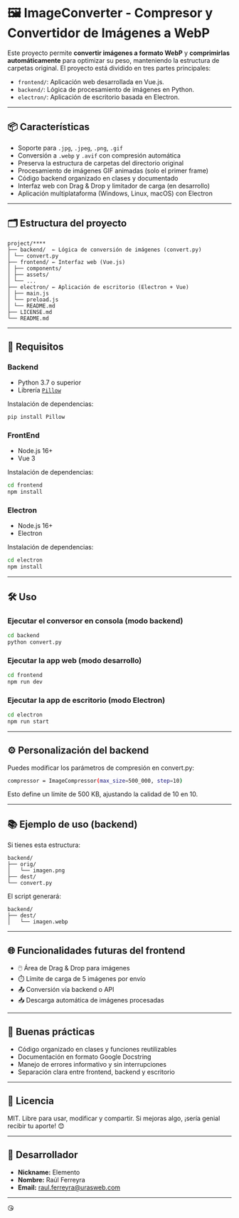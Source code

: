 # 🖼️ ImageConverter - Compresor y Convertidor de Imágenes a WebP

Este proyecto permite **convertir imágenes a formato WebP** y **comprimirlas automáticamente** para optimizar su peso, manteniendo la estructura de carpetas original. El proyecto está dividido en tres partes principales:

- `frontend/`: Aplicación web desarrollada en Vue.js.
- `backend/`: Lógica de procesamiento de imágenes en Python.
- `electron/`: Aplicación de escritorio basada en Electron.

---

## 📦 Características

- Soporte para `.jpg`, `.jpeg`, `.png`, `.gif`
- Conversión a `.webp` y `.avif` con compresión automática
- Preserva la estructura de carpetas del directorio original
- Procesamiento de imágenes GIF animadas (solo el primer frame)
- Código backend organizado en clases y documentado
- Interfaz web con Drag & Drop y limitador de carga (en desarrollo)
- Aplicación multiplataforma (Windows, Linux, macOS) con Electron

---

## 🗂️ Estructura del proyecto

```
project/****
├── backend/  ← Lógica de conversión de imágenes (convert.py)
│ └── convert.py
├── frontend/ ← Interfaz web (Vue.js)
│ ├── components/
│ ├── assets/
│ └── ...
├── electron/ ← Aplicación de escritorio (Electron + Vue)
│ ├── main.js
│ └── preload.js
│ └── README.md
├── LICENSE.md
└── README.md
```

---

## 🚀 Requisitos

### Backend

- Python 3.7 o superior
- Librería [`Pillow`](https://pillow.readthedocs.io/en/stable/)

Instalación de dependencias:

```bash
pip install Pillow
```

### FrontEnd

- Node.js 16+
- Vue 3

Instalación de dependencias:

```bash
cd frontend
npm install
```

### Electron

- Node.js 16+
- Electron

Instalación de dependencias:

```bash
cd electron
npm install
```

---

## 🛠️ Uso

### Ejecutar el conversor en consola (modo backend)

```bash
cd backend
python convert.py
```

### Ejecutar la app web (modo desarrollo)

```bash
cd frontend
npm run dev
```

### Ejecutar la app de escritorio (modo Electron)

```bash
cd electron
npm run start
```

---

## ⚙️ Personalización del backend

Puedes modificar los parámetros de compresión en convert.py:


```bash
compressor = ImageCompressor(max_size=500_000, step=10)
```

Esto define un límite de 500 KB, ajustando la calidad de 10 en 10.

---

## 📚 Ejemplo de uso (backend)

Si tienes esta estructura:

```
backend/
├── orig/
│   └── imagen.png
├── dest/
└── convert.py
```

El script generará:

```
backend/
├── dest/
│   └── imagen.webp
```

---

## 🌐 Funcionalidades futuras del frontend

- 🖱️ Área de Drag & Drop para imágenes
- ⏱️ Límite de carga de 5 imágenes por envío
- 📤 Conversión vía backend o API
- 📥 Descarga automática de imágenes procesadas

---

## 🧼 Buenas prácticas

- Código organizado en clases y funciones reutilizables
- Documentación en formato Google Docstring
- Manejo de errores informativo y sin interrupciones
- Separación clara entre frontend, backend y escritorio

---

## 📜 Licencia

MIT. Libre para usar, modificar y compartir. Si mejoras algo, ¡sería genial recibir tu aporte! 😊

---

## 👤 Desarrollador

- **Nickname:** Elemento
- **Nombre:** Raúl Ferreyra
- **Email:** [raul.ferreyra@urasweb.com](mailto:raul.ferreyra@urasweb.com)

---

😘